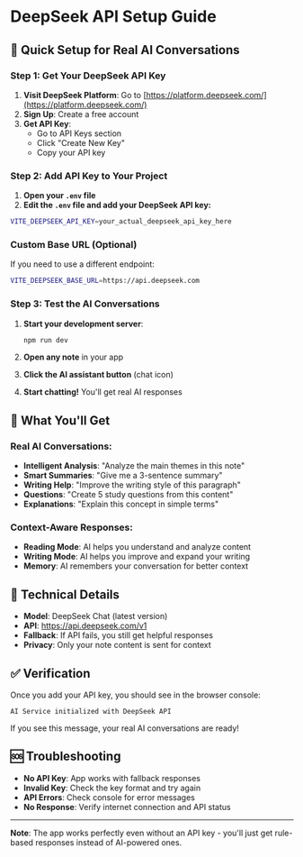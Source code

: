 # DeepSeek API Setup Guide

## 🚀 Quick Setup for Real AI Conversations

### Step 1: Get Your DeepSeek API Key

1. **Visit DeepSeek Platform**: Go to [https://platform.deepseek.com/](https://platform.deepseek.com/)
2. **Sign Up**: Create a free account
3. **Get API Key**: 
   - Go to API Keys section
   - Click "Create New Key"
   - Copy your API key

### Step 2: Add API Key to Your Project

1. **Open your `.env` file**
2. **Edit the `.env` file and add your DeepSeek API key:**
```bash
VITE_DEEPSEEK_API_KEY=your_actual_deepseek_api_key_here
```
### Custom Base URL (Optional)
If you need to use a different endpoint:
```bash
VITE_DEEPSEEK_BASE_URL=https://api.deepseek.com
```

### Step 3: Test the AI Conversations

1. **Start your development server**:
   ```bash
   npm run dev
   ```

2. **Open any note** in your app
3. **Click the AI assistant button** (chat icon)
4. **Start chatting!** You'll get real AI responses

## 🤖 What You'll Get

### Real AI Conversations:
- **Intelligent Analysis**: "Analyze the main themes in this note"
- **Smart Summaries**: "Give me a 3-sentence summary"
- **Writing Help**: "Improve the writing style of this paragraph"
- **Questions**: "Create 5 study questions from this content"
- **Explanations**: "Explain this concept in simple terms"

### Context-Aware Responses:
- **Reading Mode**: AI helps you understand and analyze content
- **Writing Mode**: AI helps you improve and expand your writing
- **Memory**: AI remembers your conversation for better context

## 🔧 Technical Details

- **Model**: DeepSeek Chat (latest version)
- **API**: https://api.deepseek.com/v1
- **Fallback**: If API fails, you still get helpful responses
- **Privacy**: Only your note content is sent for context

## ✅ Verification

Once you add your API key, you should see in the browser console:
```
AI Service initialized with DeepSeek API
```

If you see this message, your real AI conversations are ready!

## 🆘 Troubleshooting

- **No API Key**: App works with fallback responses
- **Invalid Key**: Check the key format and try again
- **API Errors**: Check console for error messages
- **No Response**: Verify internet connection and API status

---

**Note**: The app works perfectly even without an API key - you'll just get rule-based responses instead of AI-powered ones.
